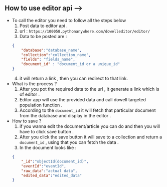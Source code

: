 ## How to use editor api -->

- To call the editor you need to follow all the steps below 
    1. Post data to editor api .
    2. url : `https://100058.pythonanywhere.com/dowelleditor/editor/`
    3. Data to be posted are :
    ```json
    {
        "database":"database_name",
        "collection":"collection_name",
        "fields": "fields_name",
        "document_id" : "document_id or a unique_id"
    }
    ```
    4. it will return a link , then you can redirect to that link.
- What is the process ?
    1. After you pot the required data to the url , it generate a link which is of editor .
    2. Editor app will use the provided data and call dowell targeted population function .
    3. According to the `document_id` it will fetch that particular document from the database and display in the editor .
- How to save ?
    1. if you wanna edit the document/article you can do and then you will have to click save button .
    2. After you click the save button it will save to a collection and return a `document_id` , using that you can fetch the data .
    3. In the document looks like :
    ```json
    {
        "_id":"objectId(document_id)",
        "eventId":"eventId",
        "raw_data":"actual data",
        "edited_data":"edited_data"
    }